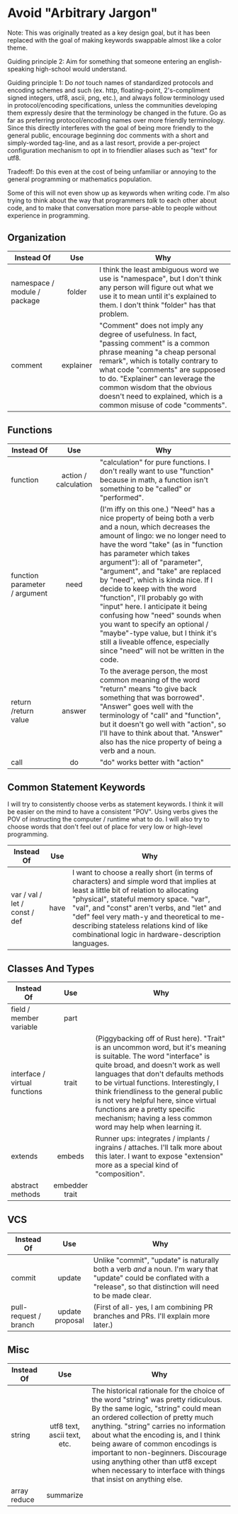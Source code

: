 # Avoid "Arbitrary Jargon"

Note: This was originally treated as a key design goal, but it has been replaced with the goal of making keywords swappable almost like a color theme.

Guiding principle 2: Aim for something that someone entering an english-speaking high-school would understand.

Guiding principle 1: Do _not_ touch names of standardized protocols and encoding schemes and such (ex. http, floating-point, 2's-compliment signed integers, utf8, ascii, png, etc.), and always follow terminology used in protocol/encoding specifications, unless the communities developing them expressly desire that the terminology be changed in the future. Go as far as preferring protocol/encoding names over more friendly terminology. Since this directly interferes with the goal of being more friendly to the general public, encourage beginning doc comments with a short and simply-worded tag-line, and as a last resort, provide a per-project configuration mechanism to opt in to friendlier aliases such as "text" for utf8.

Tradeoff: Do this even at the cost of being unfamiliar or annoying to the general programming or mathematics population.

Some of this will not even show up as keywords when writing code. I'm also trying to think about the way that programmers _talk_ to each other about code, and to make that conversation more parse-able to people without experience in programming.

## Organization

| Instead Of                    | Use             | Why |
|-------------------------------|:---------------:|-----|
| namespace / module / package  | folder          | I think the least ambiguous word we use is "namespace", but I don't think any person will figure out what we use it to mean until it's explained to them. I don't think "folder" has that problem. |
| comment                       | explainer       | "Comment" does not imply any degree of usefulness. In fact, "passing comment" is a common phrase meaning "a cheap personal remark", which is totally contrary to what code "comments" are supposed to do. "Explainer" can leverage the common wisdom that the obvious doesn't need to explained, which is a common misuse of code "comments". |

## Functions

| Instead Of                    | Use             | Why |
|-------------------------------|:---------------:|-----|
| function                      | action / calculation | "calculation" for pure functions. I don't really want to use "function" because in math, a function isn't something to be "called" or "performed". |
| function parameter / argument | need            | (I'm iffy on this one.) "Need" has a nice property of being both a verb and a noun, which decreases the amount of lingo: we no longer need to have the word "take" (as in "function has parameter which takes argument"): all of "parameter", "argument", and "take" are replaced by "need", which is kinda nice. If I decide to keep with the word "function", I'll probably go with "input" here. I anticipate it being confusing how "need" sounds when you want to specify an optional / "maybe"-type value, but I think it's still a liveable offence, especially since "need" will not be written in the code. |
| return /return value          | answer          | To the average person, the most common meaning of the word "return" means "to give back something that was borrowed". "Answer" goes well with the terminology of "call" and "function", but it doesn't go well with "action", so I'll have to think about that. "Answer" also has the nice property of being a verb and a noun. |
| call                          | do              | "do" works better with "action" |

## Common Statement Keywords

I will try to consistently choose verbs as statement keywords. I think it will be easier on the mind to have a consistent "POV". Using verbs gives the POV of instructing the computer / runtime what to do. I will also try to choose words that don't feel out of place for very low or high-level programming.

| Instead Of                    | Use             | Why |
|-------------------------------|:---------------:|-----|
| var / val / let / const / def | have            | I want to choose a really short (in terms of characters) and simple word that implies at least a little bit of relation to allocating "physical", stateful memory space. "var", "val", and "const" aren't verbs, and "let" and "def" feel very math-y and theoretical to me- describing stateless relations kind of like combinational logic in hardware-description languages. |

## Classes And Types

| Instead Of                    | Use             | Why |
|-------------------------------|:---------------:|-----|
| field / member variable       | part            | |
| interface / virtual functions | trait | (Piggybacking off of Rust here). "Trait" is an uncommon word, but it's meaning is suitable. The word "interface" is quite broad, and doesn't work as well languages that don't defaults methods to be virtual functions. Interestingly, I think friendliness to the general public is not very helpful here, since virtual functions are a pretty specific mechanism; having a less common word may help when learning it. |
| extends                       | embeds          | Runner ups: integrates / implants / ingrains / attaches. I'll talk more about this later. I want to expose "extension" more as a special kind of "composition". |
| abstract methods              | embedder trait  | |

## VCS

| Instead Of                    | Use             | Why |
|-------------------------------|:---------------:|-----|
| commit                        | update          | Unlike "commit", "update" is naturally both a verb _and_ a noun. I'm wary that "update" could be conflated with a "release", so that distinction will need to be made clear. |
| pull-request / branch         | update proposal | (First of all- yes, I am combining PR branches and PRs. I'll explain more later.) |

## Misc

| Instead Of                    | Use             | Why |
|-------------------------------|:---------------:|-----|
| string                        | utf8 text, ascii text, etc. | The historical rationale for the choice of the word "string" was pretty ridiculous. By the same logic, "string" could mean an ordered collection of pretty much anything. "string" carries no information about what the encoding is, and I think being aware of common encodings is important to non-beginners. Discourage using anything other than utf8 except when necessary to interface with things that insist on anything else. |
| array reduce                  | summarize       | |
